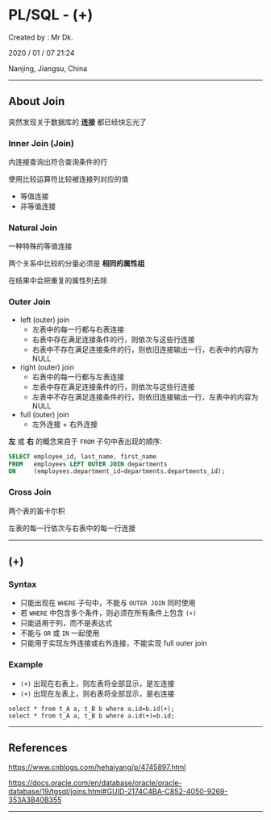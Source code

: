 # PL/SQL - (+)

Created by : Mr Dk.

2020 / 01 / 07 21:24

Nanjing, Jiangsu, China

---

## About Join

突然发现关于数据库的 __连接__ 都已经快忘光了

### Inner Join (Join)

内连接查询出符合查询条件的行

使用比较运算符比较被连接列对应的值

* 等值连接
* 非等值连接

### Natural Join

一种特殊的等值连接

两个关系中比较的分量必须是 __相同的属性组__

在结果中会把重复的属性列去除

### Outer Join

* left (outer) join
    * 左表中的每一行都与右表连接
    * 右表中存在满足连接条件的行，则依次与这些行连接
    * 右表中不存在满足连接条件的行，则依旧连接输出一行，右表中的内容为 NULL
* right (outer) join
    * 右表中的每一行都与左表连接
    * 左表中存在满足连接条件的行，则依次与这些行连接
    * 左表中不存在满足连接条件的行，则依旧连接输出一行，左表中的内容为 NULL
* full (outer) join
    * 左外连接 + 右外连接

__左__ 或 __右__ 的概念来自于 `FROM` 子句中表出现的顺序:

```sql
SELECT employee_id, last_name, first_name
FROM   employees LEFT OUTER JOIN departments
ON     (employees.department_id=departments.departments_id);
```

### Cross Join

两个表的笛卡尔积

左表的每一行依次与右表中的每一行连接

---

## (+)

### Syntax

* 只能出现在 `WHERE` 子句中，不能与 `OUTER JOIN` 同时使用
* 若 `WHERE` 中包含多个条件，则必须在所有条件上包含 `(+)`
* 只能适用于列，而不是表达式
* 不能与 `OR` 或 `IN` 一起使用
* 只能用于实现左外连接或右外连接，不能实现 full outer join

### Example

* `(+)` 出现在右表上，则左表将全部显示，是左连接
* `(+)` 出现在左表上，则右表将全部显示，是右连接

```plsql
select * from t_A a, t_B b where a.id=b.id(+);
select * from t_A a, t_B b where a.id(+)=b.id;
```

---

## References

https://www.cnblogs.com/hehaiyang/p/4745897.html

https://docs.oracle.com/en/database/oracle/oracle-database/19/tgsql/joins.html#GUID-2174C4BA-C852-4050-9269-353A3B40B355

---

